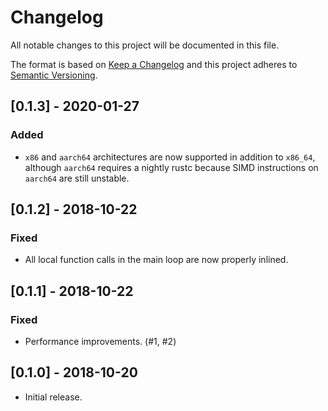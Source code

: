 # Changelog

All notable changes to this project will be documented in this file.

The format is based on [Keep a Changelog](http://keepachangelog.com/en/1.0.0/)
and this project adheres to [Semantic
Versioning](http://semver.org/spec/v2.0.0.html).

## [0.1.3] - 2020-01-27

### Added

- `x86` and `aarch64` architectures are now supported in addition to `x86_64`,
  although `aarch64` requires a nightly rustc because SIMD instructions on
  `aarch64` are still unstable.

## [0.1.2] - 2018-10-22

### Fixed

- All local function calls in the main loop are now properly inlined.

## [0.1.1] - 2018-10-22

### Fixed

- Performance improvements. (#1, #2)

## [0.1.0] - 2018-10-20

- Initial release.
